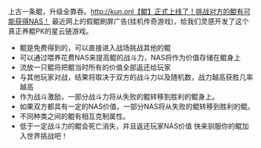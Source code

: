 上古一条鲲，升级全靠吞。http://kun.onl【鲲】正式上线了！挑战对方的鲲有可能获得NAS！
最近网上的假鲲刷屏广告(挂机传奇游戏)，给我们灵感开发了这个真正养鲲PK的星云链游戏。
 - 鲲是免费得到的，可以直接进入战场挑战其他的鲲
 - 可以通过喂养花费NAS来提高鲲的战斗力，NAS将作为价值存储在鲲身上
 - 流放一只鲲将把鲲当时所有的价值全部返还给玩家
 - 与其他玩家对战，结果将取决于双方的战斗力以及随机数，战力越高获胜几率越高
 - 作为战斗激励，一部分战斗力将从失败的鲲转移到胜利的鲲身上。
 - 如果双方都具有一定的NAS价值，一部分NAS将从失败的鲲转移到胜利的鲲。
 - 不同种类之间的鲲有相互克制属性。
 - 低于一定战斗力的鲲会死亡消失，并且返还玩家NAS价值
快来驯服你的鲲加入世界挑战吧！
